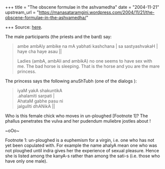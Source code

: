 +++
title = "The obscene formulae in the ashvamedha"
date = "2004-11-21"
upstream_url = "https://manasataramgini.wordpress.com/2004/11/21/the-obscene-formulae-in-the-ashvamedha/"

+++
Source: [here](https://manasataramgini.wordpress.com/2004/11/21/the-obscene-formulae-in-the-ashvamedha/).

The male participants (the priests and the bard) say:  

> ambe ambAly ambike na mA yabhati kashchana \| sa sastyashvakaH \| haye cha haye asau \|\|
>
> Ladies (ambA, ambAli and ambikA) no one seems to have sex with me. The bad horse is sleeping. That is the horse and you are the mare princess.

The princess says the following anuShTubh (one of the dialogs ):  

> iyaM yakA shakuntikA  
> .ahalamiti sarpati \|  
> AhataM gabhe pasu ni  
> jalgulIti dhANikA \|\|

Who is this female chick who moves in un-ploughed \[Footnote 1\]? The phallus penetrates the vulva and her pudendum muliebre jostles about !

\~oOo\~

Footnote 1: un-ploughed is a euphemism for a virgin, i.e. one who has not yet been copulated with. For example the name ahalyA mean one who was not ploughed until indra gives her the experience of sexual pleasure. Hence she is listed among the kanyA-s rather than among the sati-s (i.e. those who have only one male).

